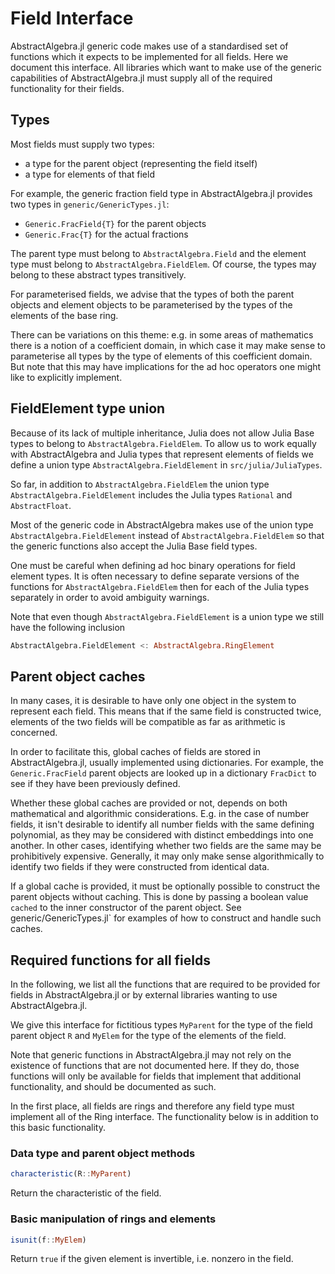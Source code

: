 # Field Interface

AbstractAlgebra.jl generic code makes use of a standardised set of functions which it
expects to be implemented for all fields. Here we document this interface. All libraries
which want to make use of the generic capabilities of AbstractAlgebra.jl must supply
all of the required functionality for their fields.

## Types

Most fields must supply two types:
  - a type for the parent object (representing the field itself)
  - a type for elements of that field

For example, the generic fraction field type in AbstractAlgebra.jl provides two 
types in `generic/GenericTypes.jl`: 

  - `Generic.FracField{T}` for the parent objects
  - `Generic.Frac{T}` for the actual fractions

The parent type must belong to `AbstractAlgebra.Field` and the element type must belong
to `AbstractAlgebra.FieldElem`. Of course, the types may belong to these abstract types
transitively.

For parameterised fields, we advise that the types of both the parent objects and
element objects to be parameterised by the types of the elements of the base ring.

There can be variations on this theme: e.g. in some areas of mathematics there is a
notion of a coefficient domain, in which case it may make sense to parameterise all
types by the type of elements of this coefficient domain. But note that this may have
implications for the ad hoc operators one might like to explicitly implement.

## FieldElement type union

Because of its lack of multiple inheritance, Julia does not allow Julia Base
types to belong to `AbstractAlgebra.FieldElem`. To allow us to work equally with
AbstractAlgebra and Julia types that represent elements of fields we define a
union type `AbstractAlgebra.FieldElement` in `src/julia/JuliaTypes`.

So far, in addition to `AbstractAlgebra.FieldElem` the  union type
`AbstractAlgebra.FieldElement` includes the Julia types `Rational`
and `AbstractFloat`.
                                                                                                   
Most of the generic code in AbstractAlgebra makes use of the union type
`AbstractAlgebra.FieldElement` instead of `AbstractAlgebra.FieldElem` so that the
generic functions also accept the Julia Base field types.
                                                                
One must be careful when defining ad hoc binary operations for field element
types. It is often necessary to define separate versions of the functions for
`AbstractAlgebra.FieldElem` then for each of the Julia types separately in
order to avoid ambiguity warnings.

Note that even though `AbstractAlgebra.FieldElement` is a union type we still
have the following inclusion

```julia
AbstractAlgebra.FieldElement <: AbstractAlgebra.RingElement
```

## Parent object caches

In many cases, it is desirable to have only one object in the system to represent each
field. This means that if the same field is constructed twice, elements of the two fields
will be compatible as far as arithmetic is concerned.

In order to facilitate this, global caches of fields are stored in AbstractAlgebra.jl,
usually implemented using dictionaries. For example, the `Generic.FracField` parent
objects are looked up in a dictionary `FracDict` to see if they have been previously
defined.

Whether these global caches are provided or not, depends on both mathematical and
algorithmic considerations. E.g. in the case of number fields, it isn't desirable to
identify all number fields with the same defining polynomial, as they may be considered
with distinct embeddings into one another. In other cases, identifying whether two
fields are the same may be prohibitively expensive. Generally, it may only make sense
algorithmically to identify two fields if they were constructed from identical data.

If a global cache is provided, it must be optionally possible to construct the parent
objects without caching. This is done by passing a boolean value `cached` to the inner
constructor of the parent object. See generic/GenericTypes.jl` for examples of how to
construct and handle such caches.

## Required functions for all fields

In the following, we list all the functions that are required to be provided for fields
in AbstractAlgebra.jl or by external libraries wanting to use AbstractAlgebra.jl.

We give this interface for fictitious types `MyParent` for the type of the field parent
object `R` and `MyElem` for the type of the elements of the field.

Note that generic functions in AbstractAlgebra.jl may not rely on the existence of
functions that are not documented here. If they do, those functions will only be
available for fields that implement that additional functionality, and should be
documented as such.

In the first place, all fields are rings and therefore any field type must implement
all of the Ring interface. The functionality below is in addition to this basic
functionality.

### Data type and parent object methods

```julia
characteristic(R::MyParent)
```

Return the characteristic of the field.

### Basic manipulation of rings and elements

```julia
isunit(f::MyElem)
```

Return `true` if the given element is invertible, i.e. nonzero in the field.


